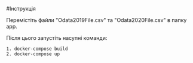 #Інструкція

Перемістіть файли "Odata2019File.csv" та "Odata2020File.csv" в папку app.

Після цього запустіть насупні команди:
```
1. docker-compose build
2. docker-compose up
```
